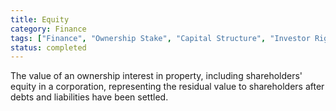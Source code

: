 ```yaml
---
title: Equity
category: Finance
tags: ["Finance", "Ownership Stake", "Capital Structure", "Investor Rights"]
status: completed
---
```

The value of an ownership interest in property, including shareholders' equity in a corporation, representing the residual value to shareholders after debts and liabilities have been settled.